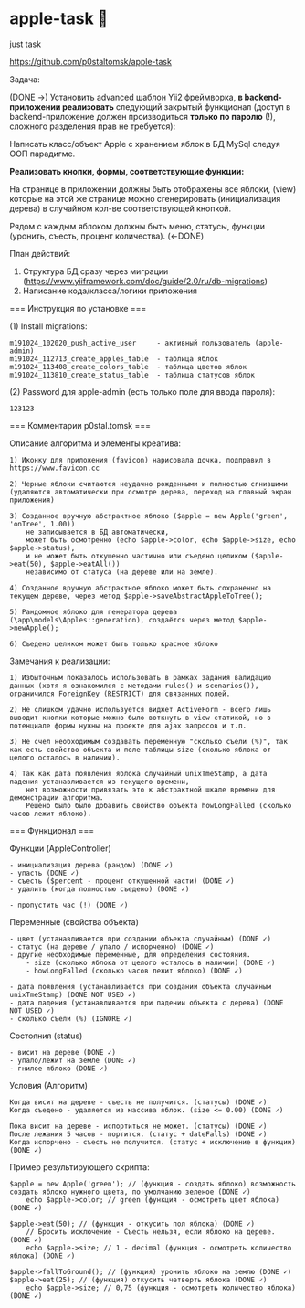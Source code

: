 # apple-task 🍎
just task

https://github.com/p0staltomsk/apple-task

Задача:

(DONE ->)
Установить advanced шаблон Yii2 фреймворка, **в backend-приложении реализовать** следующий закрытый функционал 
(доступ в backend-приложение должен производиться **только по паролю** (!), сложного разделения прав не требуется): 

Написать класс/объект Apple с хранением яблок в БД MySql следуя ООП парадигме.

**Реализовать кнопки, формы, соответствующие функции:**

На странице в приложении должны быть отображены все яблоки, (view)
которые на этой же странице можно сгенерировать (инициализация дерева) в случайном кол-ве соответствующей кнопкой.

Рядом с каждым яблоком должны быть меню, статусы, функции (уронить, съесть, процент количества).
(<-DONE)

План действий:

1) Структура БД сразу через миграции (https://www.yiiframework.com/doc/guide/2.0/ru/db-migrations)
2) Написание кода/класса/логики приложения

=== Инструкция по установке ===

(1) Install migrations:

    m191024_102020_push_active_user     - активный пользователь (apple-admin)
    m191024_112713_create_apples_table  - таблица яблок
    m191024_113408_create_colors_table  - таблица цветов яблок
    m191024_113810_create_status_table  - таблица статусов яблок
    
(2) Password для apple-admin (есть только поле для ввода пароля):

    123123

=== Комментарии p0stal.tomsk ===

Описание алгоритма и элементы креатива:

    1) Иконку для приложения (favicon) нарисовала дочка, подправил в https://www.favicon.cc
    
    2) Черные яблоки считаются неудачно рожденными и полностью сгнившими (удаляются автоматически при осмотре дерева, переход на главный экран приложения)
    
    3) Созданное вручную абстрактное яблоко ($apple = new Apple('green', 'onTree', 1.00)) 
        не записывается в БД автоматически, 
        может быть осмотренно (echo $apple->color, echo $apple->size, echo $apple->status), 
        и не может быть откушенно частично или съедено целиком ($apple->eat(50), $apple->eatAll()) 
        независимо от статуса (на дереве или на земле).
        
    4) Созданное вручную абстрактное яблоко может быть сохраненно на текущем дереве, через метод $apple->saveAbstractAppleToTree();
    
    5) Рандомное яблоко для генератора дерева (\app\models\Apples::generation), создаётся через метод $apple->newApple();  
    
    6) Cъедено целиком может быть только красное яблоко

Замечания к реализации:

    1) Избыточным показалось использовать в рамках задания валидацию данных (хотя я ознакомился с методами rules() и scenarios()), ограничился ForeignKey (RESTRICT) для связанных полей.
    
    2) Не слишком удачно используется виджет ActiveForm - всего лишь выводит кнопки которые можно было воткнуть в view статикой, но в потенциале формы нужны на проекте для ajax запросов и т.п.
    
    3) Не счел необходимым создавать переменную "сколько съели (%)", так как есть свойство объекта и поле таблицы size (сколько яблока от целого осталось в наличии).
    
    4) Так как дата появления яблока случайный unixTmeStamp, а дата падения устанавливается из текущего времени, 
        нет возможности привязать это к абстрактной шкале времени для демонстрации алгоритма. 
        Решено было было добавить свойство объекта howLongFalled (сколько часов лежит яблоко).

=== Функционал ===

Функции (AppleController)

    - инициализация дерева (рандом) (DONE ✓)    
    - упасть (DONE ✓)
    - съесть ($percent - процент откушенной части) (DONE ✓)
    - удалить (когда полностью съедено) (DONE ✓)
    
    - пропустить час (!) (DONE ✓)

Переменные (свойства объекта)

    - цвет (устанавливается при создании объекта случайным) (DONE ✓)    
    - статус (на дереве / упало / испорченно) (DONE ✓)
    - другие необходимые переменные, для определения состояния.
        - size (сколько яблока от целого осталось в наличии) (DONE ✓)
        - howLongFalled (сколько часов лежит яблоко) (DONE ✓)
    
    - дата появления (устанавливается при создании объекта случайным unixTmeStamp) (DONE NOT USED ✓)
    - дата падения (устанавливается при падении объекта с дерева) (DONE NOT USED ✓)        
    - сколько съели (%) (IGNORE ✓)

Состояния (status)

    - висит на дереве (DONE ✓)
    - упало/лежит на земле (DONE ✓)
    - гнилое яблоко (DONE ✓)

Условия (Алгоритм)
    
    Когда висит на дереве - съесть не получится. (статусы) (DONE ✓)
    Когда съедено - удаляется из массива яблок. (size <= 0.00) (DONE ✓)
    
    Пока висит на дереве - испортиться не может. (статусы) (DONE ✓)
    После лежания 5 часов - портится. (статус + dateFalls) (DONE ✓)
    Когда испорчено - съесть не получится. (статус + исключение в функции) (DONE ✓)

Пример результирующего скрипта:

    $apple = new Apple('green'); // (функция - создать яблоко) возможность создать яблоко нужного цвета, по умолчанию зеленое (DONE ✓)
        echo $apple->color; // green (функция - осмотреть цвет яблока) (DONE ✓)
            
    $apple->eat(50); // (функция - откусить пол яблока) (DONE ✓)
        // Бросить исключение - Съесть нельзя, если яблоко на дереве. (DONE ✓)
        echo $apple->size; // 1 - decimal (функция - осмотреть количество яблока) (DONE ✓)
        
    $apple->fallToGround(); // (функция) уронить яблоко на землю (DONE ✓)
    $apple->eat(25); // (функция) откусить четверть яблока (DONE ✓)
        echo $apple->size; // 0,75 (функция - осмотреть количество яблока) (DONE ✓)
